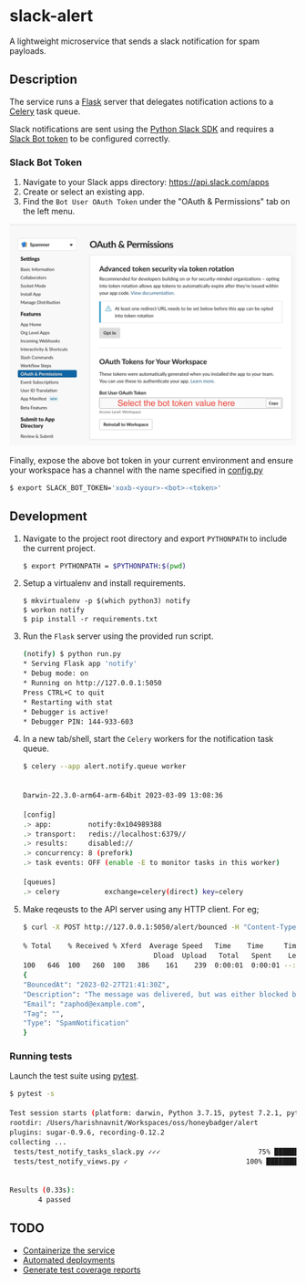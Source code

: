 # slack-alert

A lightweight microservice that sends a slack notification for spam payloads.

## Description

The service runs a [Flask](https://flask.palletsprojects.com) server that delegates notification actions to a [Celery](https://docs.celeryq.dev/) task queue.

Slack notifications are sent using the [Python Slack SDK](https://slack.dev/python-slack-sdk) and requires a [Slack Bot token](https://api.slack.com/authentication/token-types#bot) to be configured correctly.

### Slack Bot Token

1) Navigate to your Slack apps directory: https://api.slack.com/apps
2) Create or select an existing app.
3) Find the `Bot User OAuth Token` under the "OAuth & Permissions" tab on the left menu.

![Screenshot](./media/slack-bot-token.jpeg)

Finally, expose the above bot token in your current environment and ensure your workspace has a channel with the name specified in [config.py](./alert/config.py)

```bash
$ export SLACK_BOT_TOKEN='xoxb-<your>-<bot>-<token>'
```

## Development

1) Navigate to the project root directory and export `PYTHONPATH` to include the current project.
    ```bash
    $ export PYTHONPATH = $PYTHONPATH:$(pwd)
    ```

2) Setup a virtualenv and install requirements.
    ```
    $ mkvirtualenv -p $(which python3) notify
    $ workon notify
    $ pip install -r requirements.txt
    ```

3) Run the `Flask` server using the provided run script.
    ```bash
    (notify) $ python run.py
    * Serving Flask app 'notify'
    * Debug mode: on
    * Running on http://127.0.0.1:5050
    Press CTRL+C to quit
    * Restarting with stat
    * Debugger is active!
    * Debugger PIN: 144-933-603
    ```

4) In a new tab/shell, start the `Celery` workers for the notification task queue.
    ```bash
    $ celery --app alert.notify.queue worker


    Darwin-22.3.0-arm64-arm-64bit 2023-03-09 13:08:36

    [config]
    .> app:         notify:0x104989388
    .> transport:   redis://localhost:6379//
    .> results:     disabled://
    .> concurrency: 8 (prefork)
    .> task events: OFF (enable -E to monitor tasks in this worker)

    [queues]
    .> celery           exchange=celery(direct) key=celery

    ```

5) Make reqeusts to the API server using any HTTP client. For eg;
    ```bash
    $ curl -X POST http://127.0.0.1:5050/alert/bounced -H "Content-Type: application/json" -d '{"RecordType": "Bounce", "Type": "SpamNotification", "TypeCode": 512, "Name": "Spam notification", "Tag": "", "MessageStream": "outbound", "Description": "The message was delivered, but was either blocked by the user, or classified as spam, bulk mail, or had rejected content.", "Email": "zaphod@example.com", "From": "notifications@honeybadger.io", "BouncedAt": "2023-02-27T21:41:30Z"}' | jq .

    % Total    % Received % Xferd  Average Speed   Time    Time     Time  Current
                                    Dload  Upload   Total   Spent    Left  Speed
    100   646  100   260  100   386    161    239  0:00:01  0:00:01 --:--:--   401
    {
    "BouncedAt": "2023-02-27T21:41:30Z",
    "Description": "The message was delivered, but was either blocked by the user, or classified as spam, bulk mail, or had rejected content.",
    "Email": "zaphod@example.com",
    "Tag": "",
    "Type": "SpamNotification"
    }
    ```

### Running tests
Launch the test suite using [pytest](https://docs.pytest.org).
```bash
$ pytest -s

Test session starts (platform: darwin, Python 3.7.15, pytest 7.2.1, pytest-sugar 0.9.6)
rootdir: /Users/harishnavnit/Workspaces/oss/honeybadger/alert
plugins: sugar-0.9.6, recording-0.12.2
collecting ...
 tests/test_notify_tasks_slack.py ✓✓✓                        75% ███████▌
 tests/test_notify_views.py ✓                             100% ██████████


Results (0.33s):
       4 passed
```

## TODO
- [Containerize the service](https://github.com/tinvaan/slack-alert/issues/4)
- [Automated deployments](https://github.com/tinvaan/slack-alert/issues/5)
- [Generate test coverage reports](https://github.com/tinvaan/slack-alert/issues/6)
